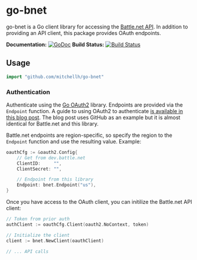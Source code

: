 # go-bnet

go-bnet is a Go client library for accessing the
[Battle.net API](https://dev.battle.net). In addition to providing an API
client, this package provides OAuth endpoints.

**Documentation:** [![GoDoc](https://godoc.org/github.com/mitchellh/go-bnet?status.svg)](https://godoc.org/github.com/mitchellh/go-bnet)
**Build Status:** [![Build Status](https://travis-ci.org/mitchellh/go-bnet.svg?branch=master)](https://travis-ci.org/mitchellh/go-bnet)

## Usage

```go
import "github.com/mitchellh/go-bnet"
```

### Authentication

Authenticate using the [Go OAuth2](https://golang.org/x/oauth2) library.
Endpoints are provided via the `Endpoint` function. A guide to using OAuth2
to authenticate [is available in this blog post](https://blog.kowalczyk.info/article/f/Accessing-GitHub-API-from-Go.html).
The blog post uses GitHub as an example but it is almost identical for
Battle.net and this library.

Battle.net endpoints are region-specific, so specify the region to the
`Endpoint` function and use the resulting value. Example:

```go
oauthCfg := &oauth2.Config{
    // Get from dev.battle.net
    ClientID:     "",
    ClientSecret: "",

    // Endpoint from this library
    Endpoint: bnet.Endpoint("us"),
}
```

Once you have access to the OAuth client, you can initilize the Battle.net
API client:

```go
// Token from prior auth
authClient := oauthCfg.Client(oauth2.NoContext, token)

// Initialize the client
client := bnet.NewClient(oauthClient)

// ... API calls
```

